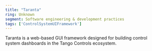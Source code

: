 ```yaml
---
title: "Taranta"
ring: Unknown
segment: Software engineering & development practices
tags: ['ControlSystemUIFramework']
---
```

Taranta is a web-based GUI framework designed for building control system dashboards in the Tango Controls ecosystem.
